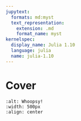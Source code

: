 ```yaml
---
jupytext:
  formats: md:myst
  text_representation:
    extension: .md
    format_name: myst
kernelspec:
  display_name: Julia 1.10
  language: julia
  name: julia-1.10
---
```


# Cover

```{image} assets/logo/mozilla-cover.jpg
:alt: Whoopsy!
:width: 500px
:align: center
```


